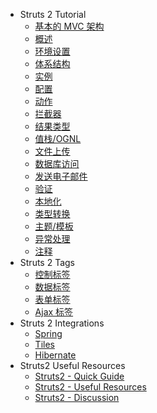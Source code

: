  - Struts 2 Tutorial
   - [基本的 MVC 架构](basic_mvc_architecture.md)
   - [概述](struts_overview.md)
   - [环境设置](struts_environment_setup.md)
   - [体系结构](struts_architecture.md)
   - [实例](struts_examples.md)
   - [配置](struts_configuration.md)
   - [动作](struts_actions.md)
   - [拦截器](struts_interceptors.md)
   - [结果类型](struts_result_types.md)
   - [值栈/OGNL](struts_value_stack_ognl.md)
   - [文件上传](struts_file_uploads.md)
   - [数据库访问](struts_database_access.md)
   - [发送电子邮件](struts_sending_email.md)
   - [验证](struts_validations.md)
   - [本地化](struts_localization.md)
   - [类型转换](struts_type_conversion.md)
   - [主题/模板](struts_themes_templates.md)
   - [异常处理](struts_exception_handling.md)
   - [注释](struts_annotations.md)
 - Struts 2 Tags
   - [控制标签](struts_control_tags.md)
   - [数据标签](struts_data_tags.md)
   - [表单标签](struts_form_tags.md)
   - [Ajax 标签](struts_ajax_tags.md)
 - Struts 2 Integrations
   - [Spring](struts_spring.md)
   - [Tiles](struts_tiles.md)
   - [Hibernate](struts_hibernate.md)
- Struts2 Useful Resources
  - [Struts2 - Quick Guide](struts_quick_guide.md)
  - [Struts2 - Useful Resources](struts_useful_resources.md)
  - [Struts2 - Discussion](struts_discussion.md)